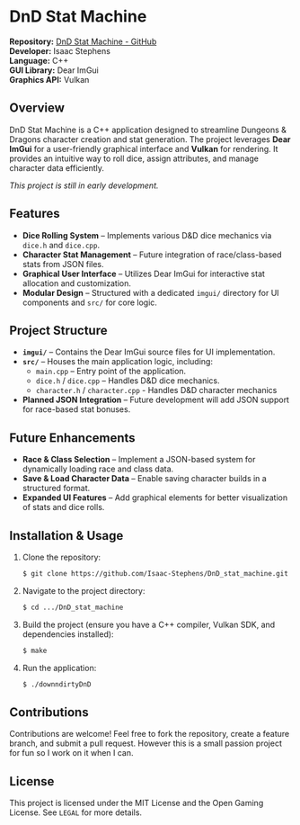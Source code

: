 # DnD Stat Machine

**Repository:** [DnD Stat Machine - GitHub](https://github.com/Isaac-Stephens/DnD_stat_machine)  
**Developer:** Isaac Stephens  
**Language:** C++  
**GUI Library:** Dear ImGui  
**Graphics API:** Vulkan  

## Overview
DnD Stat Machine is a C++ application designed to streamline Dungeons & Dragons character creation and stat generation. The project leverages **Dear ImGui** for a user-friendly graphical interface and **Vulkan** for rendering. It provides an intuitive way to roll dice, assign attributes, and manage character data efficiently.

_This project is still in early development._

## Features
- **Dice Rolling System** – Implements various D&D dice mechanics via `dice.h` and `dice.cpp`.
- **Character Stat Management** – Future integration of race/class-based stats from JSON files.
- **Graphical User Interface** – Utilizes Dear ImGui for interactive stat allocation and customization.
- **Modular Design** – Structured with a dedicated `imgui/` directory for UI components and `src/` for core logic.

## Project Structure
- **`imgui/`** – Contains the Dear ImGui source files for UI implementation.
- **`src/`** – Houses the main application logic, including:
  - `main.cpp` – Entry point of the application.
  - `dice.h` / `dice.cpp` – Handles D&D dice mechanics.
  - `character.h` / `character.cpp` - Handles D&D character mechanics
- **Planned JSON Integration** – Future development will add JSON support for race-based stat bonuses.

## Future Enhancements
- **Race & Class Selection** – Implement a JSON-based system for dynamically loading race and class data.
- **Save & Load Character Data** – Enable saving character builds in a structured format.
- **Expanded UI Features** – Add graphical elements for better visualization of stats and dice rolls.

## Installation & Usage
1. Clone the repository:
   ```sh
   $ git clone https://github.com/Isaac-Stephens/DnD_stat_machine.git
   ```
2. Navigate to the project directory:
   ```sh
   $ cd .../DnD_stat_machine
   ```
3. Build the project (ensure you have a C++ compiler, Vulkan SDK, and dependencies installed):
   ```sh
   $ make
   ```
4. Run the application:
   ```sh
   $ ./downndirtyDnD
   ```

## Contributions
Contributions are welcome! Feel free to fork the repository, create a feature branch, and submit a pull request. However this is a small passion project for fun so I work on it when I can.

## License
This project is licensed under the MIT License and the Open Gaming License. See `LEGAL` for more details.

